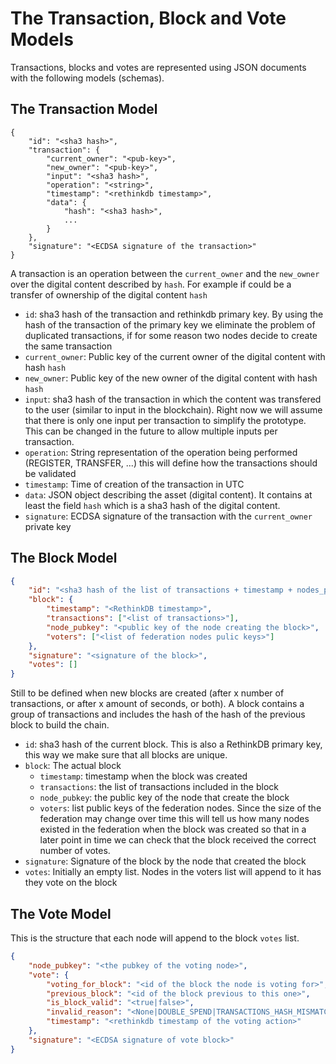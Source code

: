 # The Transaction, Block and Vote Models

Transactions, blocks and votes are represented using JSON documents with the following models (schemas).

## The Transaction Model

```
{
    "id": "<sha3 hash>",
    "transaction": {
        "current_owner": "<pub-key>",
        "new_owner": "<pub-key>",
        "input": "<sha3 hash>",
        "operation": "<string>",
        "timestamp": "<rethinkdb timestamp>",
        "data": {
            "hash": "<sha3 hash>",
            ...
        }
    },
    "signature": "<ECDSA signature of the transaction>"
}
```

A transaction is an operation between the `current_owner` and the `new_owner` over the digital content described by `hash`. For example if could be a transfer of ownership of the digital content `hash`

- `id`: sha3 hash of the transaction and rethinkdb primary key. By using the hash of the transaction of the 
primary key we eliminate the problem of duplicated transactions, if for some reason two nodes decide to create the 
same transaction
- `current_owner`: Public key of the current owner of the digital content with hash `hash`
- `new_owner`: Public key of the new owner of the digital content with hash `hash`
- `input`: sha3 hash of the transaction in which the content was transfered to the user (similar to input in 
the blockchain). Right now we will assume that there is only one input per transaction to simplify the prototype. 
This can be changed in the future to allow multiple inputs per transaction.
- `operation`: String representation of the operation being performed (REGISTER, TRANSFER, ...) this will define how
the transactions should be validated
- `timestamp`: Time of creation of the transaction in UTC
- `data`: JSON object describing the asset (digital content). It contains at least the field `hash` which is a 
sha3 hash of the digital content.
- `signature`: ECDSA signature of the transaction with the `current_owner` private key

## The Block Model

```json
{
    "id": "<sha3 hash of the list of transactions + timestamp + nodes_pubkeys>",
    "block": {
        "timestamp": "<RethinkDB timestamp>",
        "transactions": ["<list of transactions>"],
        "node_pubkey": "<public key of the node creating the block>",
        "voters": ["<list of federation nodes pulic keys>"]
    },
    "signature": "<signature of the block>",
    "votes": []
}
```

Still to be defined when new blocks are created (after x number of transactions, or after x amount of seconds, 
or both).
A block contains a group of transactions and includes the hash of the hash of the previous block to build the chain.

- `id`: sha3 hash of the current block. This is also a RethinkDB primary key, this way we make sure that all blocks are unique.
- `block`: The actual block
    - `timestamp`: timestamp when the block was created
    - `transactions`: the list of transactions included in the block
    - `node_pubkey`: the public key of the node that create the block
    - `voters`: list public keys of the federation nodes. Since the size of the
      federation may change over time this will tell us how many nodes existed
      in the federation when the block was created so that in a later point in
      time we can check that the block received the correct number of votes.
- `signature`: Signature of the block by the node that created the block
- `votes`: Initially an empty list. Nodes in the voters list will append to it
  has they vote on the block


## The Vote Model

This is the structure that each node will append to the block `votes` list.

```json
{
    "node_pubkey": "<the pubkey of the voting node>",
    "vote": {
        "voting_for_block": "<id of the block the node is voting for>",
        "previous_block": "<id of the block previous to this one>",
        "is_block_valid": "<true|false>",
        "invalid_reason": "<None|DOUBLE_SPEND|TRANSACTIONS_HASH_MISMATCH|NODES_PUBKEYS_MISMATCH",
        "timestamp": "<rethinkdb timestamp of the voting action>"
    },
    "signature": "<ECDSA signature of vote block>"
}
```
